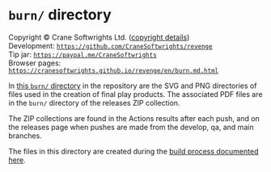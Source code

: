 # `burn/` directory

Copyright © Crane Softwrights Ltd. ([copyright details](../LICENSE))  
Development: [`https://github.com/CraneSoftwrights/revenge`](https://github.com/CraneSoftwrights/revenge)  
Tip jar: [`https://paypal.me/CraneSoftwrights`](https://paypal.me/CraneSoftwrights)  
Browser pages: [`https://cranesoftwrights.github.io/revenge/en/burn.md.html`](https://cranesoftwrights.github.io/revenge/en/burn.md.html)  

In [this `burn/` directory](../burn) in the repository are the SVG and PNG directories of files used in the creation of final play products. The associated PDF files are in the `burn/` directory of the releases ZIP collection. 

The ZIP collections are found in the Actions results after each push, and on the releases page when pushes are made from the develop, qa, and main branches.

The files in this directory are created during the [build process documented here](build.md).